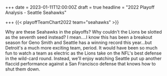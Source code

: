 +++
date = 2023-01-11T12:00:00Z
draft = true
headline = "2022 Playoff Analysis - Seattle Seahawks"

+++
{{< playoffTeamChart2022 team="seahawks" >}}

Why are these Seahawks in the playoffs? Why couldn't the Lions be slotted as the seventh seed instead? I mean....I know this has been a breakout season for Geno Smith and Seattle has a winning record this year...but Detroit's a much more exciting team, period. It would have been so much fun to watch a team as electric as the Lions take on the NFL's best defense in the wild-card round. Instead, we'll enjoy watching Seattle put up another flaccid performance against a San Francisco defense that knows how to shut them down.